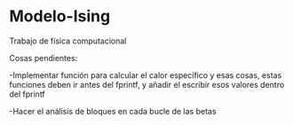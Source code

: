 # Modelo-Ising
Trabajo de física computacional

Cosas pendientes:

  -Implementar función para calcular el calor específico y esas cosas, estas funciones deben ir antes del fprintf, y añadir el escribir esos valores dentro del fprintf 

  -Hacer el análisis de bloques en cada bucle de las betas

